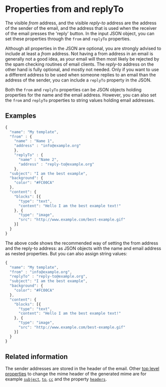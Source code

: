 # Properties from and replyTo

The visible _from_ address, and the visible _reply-to_ address are the address
of the sender of the email, and the address that is used when the receiver
of the email presses the 'reply' button. In the input JSON object, you
can set these properties through the `from` and `replyTo`
properties.

Although all properties in the JSON are optional, you are strongly advised
to include at least a *from* address. Not having a from address in an email
is generally not a good idea, as your email will then most likely be rejected
by the spam checking routines of email clients. The *reply-to* address on the
other hand is fully optional, and mostly not needed. Only if you want to use a
different address to be used when someone replies to an email than the address
of the sender, you can include a `replyTo` property in the JSON.

Both the `from` and `replyTo` properties can be JSON objects holding
properties for the name and the email address. However, you can also
set the `from` and `replyTo` properties to string values holding
email addresses.

## Examples


````javascript
{
  "name": "My template",
  "from" : {
    "name" : "Name 1",
    "address" : "info@example.org"
    },
    "replyTo" : {
      "name" : "Name 2",
      "address" : "reply-to@example.org"
    },
  "subject": "I am the best example",
  "background": {
    "color": "#FC00CA"
  },
  "content": {
    "blocks": [{
      "type": "text",
      "content": "Hello I am the best example text!"
    }, {
      "type": "image",
      "src": "http://www.example.com/best-example.gif"
    }]
  }
}
````

The above code shows the recommended way of setting the from address
and the reply-to address: as JSON objects with the name and
email address as nested properties. But you can also assign string
values:


````javascript
{
  "name": "My template",
  "from" : "info@example.org",
  "replyTo" : "reply-to@example.org",
  "subject": "I am the best example",
  "background": {
    "color": "#FC00CA"
  },
  "content": {
    "blocks": [{
      "type": "text",
      "content": "Hello I am the best example text!"
    }, {
      "type": "image",
      "src": "http://www.example.com/best-example.gif"
    }]
  }
}
````


## Related information

The sender addresses are stored in the header of the email. Other [top level properties](/copernica-docs:ResponsiveEmail/json/top-level-properties) to change the mime header of the generated mime are for example [`subject`](/copernica-docs:ResponsiveEmail/json/property-subject), [`to`](/copernica-docs:ResponsiveEmail/json/property-to), [`cc`](/copernica-docs:ResponsiveEmail/json/property-cc) and the property [`headers`](/copernica-docs:ResponsiveEmail/json/property-headers).